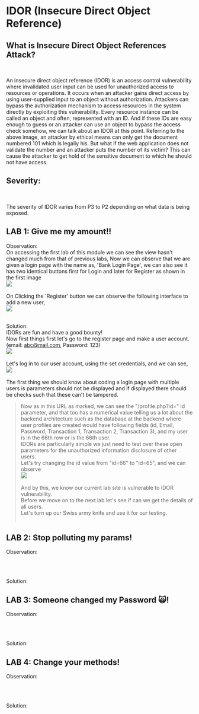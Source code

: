 # IDOR (Insecure Direct Object Reference)

<h2> What is Insecure Direct Object References Attack?</h2> <br>

An insecure direct object reference (IDOR) is an access control vulnerability where invalidated user input can be used for unauthorized access to resources or operations. It occurs when an attacker gains direct access by using user-supplied input to an object without authorization. Attackers can bypass the authorization mechanism to access resources in the system directly by exploiting this vulnerability. Every resource instance can be called an object and often, represented with an ID. And if these IDs are easy enough to guess or an attacker can use an object to bypass the access check somehow, we can talk about an IDOR at this point. Referring to the above image, an attacker by ethical means can only get the document numbered 101 which is legally his. But what if the web application does not validate the number and an attacker puts the number of its victim? This can cause the attacker to get hold of the sensitive document to which he should not have access. <br>

<h2> Severity: </h2><br>

The severity of IDOR varies from P3 to P2 depending on what data is being exposed.<br>

<h2> LAB 1: Give me my amount!!</h2>
Observation: <br>
On accessing the first lab of this module we can see the view hasn't changed much from that of previous labs, Now we can observe that we are given a login page with the name as, 'Bank Login Page', we can also see it has two identical buttons first for Login and later for Register as shown in the first image
<br>
<img src="https://github.com/MHKace/Walkthroughs/assets/157091170/d99c2427-ad5e-4cfb-b214-d13cd762e4f9"><br><br>
On Clicking the 'Register' button we can observe the following interface to add a new user,<br>
<img src="https://github.com/MHKace/Walkthroughs/assets/157091170/c8d505f0-076b-431c-a72e-ab80d5eb78c9"><br><br>

Solution: <br>
IDORs are fun and have a good bounty!<br>
Now first things first let's go to the register page and make a user account. (email: abc@mail.com, Password: 123)<br>
<img src="https://github.com/MHKace/Walkthroughs/assets/157091170/f11b8fa3-a336-4484-acc4-c8acf206fd9d"><br><br>
Let's log in to our user account, using the set credentials, and we can see,<br>
<img src="https://github.com/MHKace/Walkthroughs/assets/157091170/261c0684-4cc0-4d4a-8ed9-ebb4203c4881"><br><br>
The first thing we should know about coding a login page with multiple users is parameters should not be displayed and if displayed there should be checks such that these can't be tampered. <br>
> Now as in this URL as marked, we can see the "/profile.php?id=" id parameter, and that too has a numerical value telling us a lot about the backend architecture such as the database at the backend where user profiles are created would have following fields (id, Email, Password, Transaction 1, Transaction 2, Transaction 3), and my user is in the 66th row or is the 66th user. <br>
IDORs are particularly simple we just need to test over these open parameters for the unauthorized information disclosure of other users.<br>
Let's try changing the id value from "id=66" to "id=65", and we can observe<br>
<img src="https://github.com/MHKace/Walkthroughs/assets/157091170/0215e6a6-92b2-4124-b586-e0082066db74"><br><br>
And by this, we know our current lab site is vulnerable to IDOR vulnerability.<br>
Before we move on to the next lab let's see if can we get the details of all users.<br>
Let's turn up our Swiss army knife and use it for our testing.<br><br>

<h2> LAB 2: Stop polluting my params!</h2>
Observation: <br>
<br>

<img src=""><br><br>

Solution: <br>
<h2> LAB 3: Someone changed my Password 🙀!</h2>
Observation: <br>
<br>

<img src=""><br><br>

Solution: <br>
<h2> LAB 4: Change your methods!</h2>
Observation: <br>
<br>

<img src=""><br><br>

Solution: <br>
